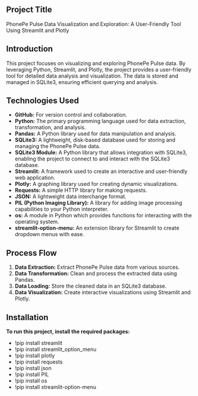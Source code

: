 ## Project Title

PhonePe Pulse Data Visualization and Exploration: A User-Friendly Tool Using Streamlit and Plotly

## Introduction

This project focuses on visualizing and exploring PhonePe Pulse data. By leveraging Python, Streamlit, and Plotly, the project provides a user-friendly tool for detailed data analysis and visualization. The data is stored and managed in SQLite3, ensuring efficient querying and analysis.

## Technologies Used

- **GitHub:** For version control and collaboration.
- **Python:** The primary programming language used for data extraction, transformation, and analysis.
- **Pandas:** A Python library used for data manipulation and analysis.
- **SQLite3:** A lightweight, disk-based database used for storing and managing the PhonePe Pulse data.
- **SQLite3 Module:** A Python library that allows integration with SQLite3, enabling the project to connect to and interact with the SQLite3 database.
- **Streamlit:** A framework used to create an interactive and user-friendly web application.
- **Plotly:** A graphing library used for creating dynamic visualizations.
- **Requests:** A simple HTTP library for making requests.
- **JSON:** A lightweight data interchange format.
- **PIL (Python Imaging Library):** A library for adding image processing capabilities to your Python interpreter.
- **os:** A module in Python which provides functions for interacting with the operating system.
- **streamlit-option-menu:** An extension library for Streamlit to create dropdown menus with ease.

## Process Flow

1. **Data Extraction:** Extract PhonePe Pulse data from various sources.
2. **Data Transformation:** Clean and process the extracted data using Pandas.
3. **Data Loading:** Store the cleaned data in an SQLite3 database.
4. **Data Visualization:** Create interactive visualizations using Streamlit and Plotly.

## Installation

**To run this project, install the required packages:**

- !pip install streamlit
- !pip install streamlit_option_menu
- !pip install plotly
- !pip install requests
- !pip install json
- !pip install PIL
- !pip install os
- !pip install streamlit-option-menu
